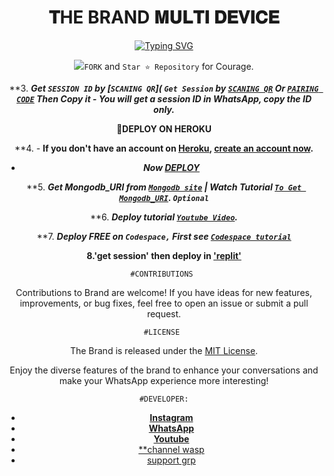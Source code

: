   <h1 align="center"> 𝐓HE BRAND 𝐌𝐔𝐋𝐓𝐈 𝐃𝐄𝐕𝐈𝐂𝐄  </h1>
<div align="center">
 <a href="https://git.io/typing-svg"><img src="https://readme-typing-svg.demolab.com?font=Black+Ops+One&size=50&pause=1000&color=1BAFBAFF&center=true&width=910&height=100&lines= + THANKS FOR CHOOSING +BRAND;MULTI+DEVICE+WHATSAPP+BOT;CREATED+BY+BRIAN;RELEASED+4.4.2024" alt="Typing SVG" /></a>
  </p>
<img src="data:img “https://telegra.ph/file/7bfaf37fcff543a0c6e87.jpg

  #SET-UP

***1.Welcome to brand bot***

**2. ***Click [`FORK`](https://github.com/himbrian1/brand/fork) and `Star ⭐ Repository` for Courage.***

**3.  ***Get `SESSION ID` by [`SCANING QR`](  `Get Session` by [`SCANING QR`](https://flash-md-qr.onrender.com) Or [`PAIRING CODE`](https://flash-md-pair-85cef2fd8430.herokuapp.com/pair) Then Copy it    - You will get a session ID in WhatsApp, copy the ID only.***

**📌DEPLOY ON HEROKU**

**4. - **If you don't have an account on [Heroku](https://signup.heroku.com/), [create an account now](https://signup.heroku.com/).**
   - ***Now [DEPLOY](https://dashboard.heroku.com/new?template=https://github.com/himbrian1/brand)***

**5.  ***Get Mongodb_URI from [`Mongodb site`](https://www.mongodb.com/) | Watch Tutorial [`To Get Mongodb_URI`](https://youtu.be/6rnftFl0fAI). `Optional`***



**6.  ***Deploy tutorial [`Youtube Video`](https://youtu.be/6rnftFl0fAI).***

**7.  ***Deploy FREE on `Codespace,` First see [`Codespace tutorial`](https://youtu.be/3NdJb6_1cJM)***

**8.'get session' then deploy in ['replit'](https://replit.com/@maxamy023/Brian-Brand-1?v=1)**


 
    #CONTRIBUTIONS 

Contributions to Brand are welcome! If you have ideas for new features, improvements, or bug fixes, feel free to open an issue or submit a pull request.

    #LICENSE 

The Brand is released under the [MIT License](https://opensource.org/licenses/MIT).

Enjoy the diverse features of the brand to enhance your conversations and make your WhatsApp experience more interesting!

    #DEVELOPER:

- [**Instagram**](https://instagram.com/him_.brian)
- [**WhatsApp**](https://wa.me/255718617770)
- [**Youtube**](https://youtube.com/@him_.brian1)
- [**channel wasp](https://whatsapp.com/channel/0029VaHZvyZEKyZJFd0wmp1K)
- [support grp](https://chat.whatsapp.com/DptSlRXMHcCAl9hYrX0Fxc)
